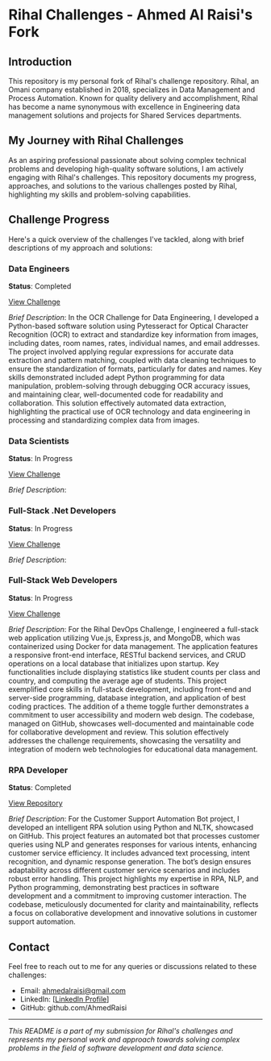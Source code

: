 # Rihal Challenges - Ahmed Al Raisi's Fork

## Introduction

This repository is my personal fork of Rihal's challenge repository. Rihal, an Omani company established in 2018, specializes in Data Management and Process Automation. Known for quality delivery and accomplishment, Rihal has become a name synonymous with excellence in Engineering data management solutions and projects for Shared Services departments.

## My Journey with Rihal Challenges

As an aspiring professional passionate about solving complex technical problems and developing high-quality software solutions, I am actively engaging with Rihal's challenges. This repository documents my progress, approaches, and solutions to the various challenges posted by Rihal, highlighting my skills and problem-solving capabilities.

## Challenge Progress

Here's a quick overview of the challenges I've tackled, along with brief descriptions of my approach and solutions:

### Data Engineers 

**Status**: Completed

[View Challenge](https://github.com/rihal-om/rihal-challenges/tree/main/data_engineering)

_Brief Description_: In the OCR Challenge for Data Engineering, I developed a Python-based software solution using Pytesseract for Optical Character Recognition (OCR) to extract and standardize key information from images, including dates, room names, rates, individual names, and email addresses. The project involved applying regular expressions for accurate data extraction and pattern matching, coupled with data cleaning techniques to ensure the standardization of formats, particularly for dates and names. Key skills demonstrated included adept Python programming for data manipulation, problem-solving through debugging OCR accuracy issues, and maintaining clear, well-documented code for readability and collaboration. This solution effectively automated data extraction, highlighting the practical use of OCR technology and data engineering in processing and standardizing complex data from images.

### Data Scientists 

**Status**: In Progress

[View Challenge](https://github.com/rihal-om/rihal-challenges/tree/main/data_science)

_Brief Description_:

### Full-Stack .Net Developers 

**Status**: In Progress

[View Challenge](https://github.com/rihal-om/rihal-challenges/tree/main/dotnet)

_Brief Description_:

### Full-Stack Web Developers 

**Status**: In Progress 

[View Challenge](https://github.com/rihal-om/rihal-challenges/tree/main/devops)

_Brief Description_: For the Rihal DevOps Challenge, I engineered a full-stack web application utilizing Vue.js, Express.js, and MongoDB, which was containerized using Docker for data management. The application features a responsive front-end interface, RESTful backend services, and CRUD operations on a local database that initializes upon startup. Key functionalities include displaying statistics like student counts per class and country, and computing the average age of students. This project exemplified core skills in full-stack development, including front-end and server-side programming, database integration, and application of best coding practices. The addition of a theme toggle further demonstrates a commitment to user accessibility and modern web design. The codebase, managed on GitHub, showcases well-documented and maintainable code for collaborative development and review. This solution effectively addresses the challenge requirements, showcasing the versatility and integration of modern web technologies for educational data management.

### RPA Developer 

**Status**: Completed

[View Repository](https://github.com/AhmedRaisi/Customer-Support-Automation-Bot)

_Brief Description_: For the Customer Support Automation Bot project, I developed an intelligent RPA solution using Python and NLTK, showcased on GitHub. This project features an automated bot that processes customer queries using NLP and generates responses for various intents, enhancing customer service efficiency. It includes advanced text processing, intent recognition, and dynamic response generation. The bot’s design ensures adaptability across different customer service scenarios and includes robust error handling. This project highlights my expertise in RPA, NLP, and Python programming, demonstrating best practices in software development and a commitment to improving customer interaction. The codebase, meticulously documented for clarity and maintainability, reflects a focus on collaborative development and innovative solutions in customer support automation.

## Contact

Feel free to reach out to me for any queries or discussions related to these challenges:

- Email: ahmedalraisi@gmail.com
- LinkedIn: [[LinkedIn Profile](http://www.linkedin.com/in/ahmedalraisi7/)]
- GitHub: github.com/AhmedRaisi

---

_This README is a part of my submission for Rihal's challenges and represents my personal work and approach towards solving complex problems in the field of software development and data science._
